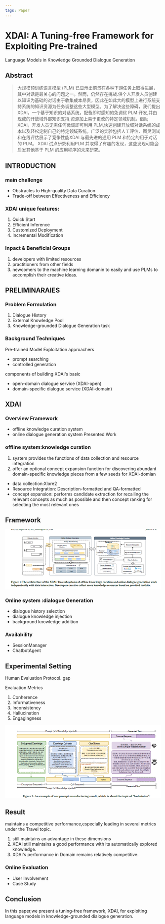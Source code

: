 ```yaml
---
tags: Paper
---
```

# XDAI: A Tuning-free Framework for Exploiting Pre-trained
Language Models in Knowledge Grounded Dialogue Generation

## Abstract
>大规模预训练语言模型 (PLM) 已显示出前景在各种下游任务上取得进展，其中对话是最关心的问题之一。然而，仍然存在挑战.供个人开发人员创建以知识为基础的对话由于收集成本昂贵，因此在如此大的模型上进行系统支持系统的知识资源为任务调整这些大型模型。为了解决这些障碍，我们提出 XDAI，一个基于知识的对话系统，配备即时感知的免调优 PLM 开发,并由现成的开放域外部知识支持,资源加上易于更改的特定领域机制。借助 XDAI，开发人员无需任何微调即可利用 PLM,快速创建开放域对话系统的成本以及轻松定制自己的特定领域系统。广泛的实验包括人工评估、图灵测试和在线评估展示了竞争性能XDAI 与最先进的通用 PLM 和特定的用于对话的 PLM。 XDAI 试点研究利用PLM 并取得了有趣的发现，这些发现可能会启发其他基于 PLM 的应用程序的未来研究。
## INTRODUCTION
### main challenge
- Obstracles to High-quality Data Curation
- Trade-off between Effectiveness and Efficiency
  
### XDAI unique features:
1. Quick Start
2. Efficient Inference
3. Customized Deployment
4. Incremental Modification

### Inpact & Beneficial Groups
1. developers with limited resources
2. practitioners from other fields
3. newcomers to the machine learning domanin to easily and use PLMs to accomplish their creative ideas.

## PRELIMINARAIES 
### Problem Formulation
1. Dialogue History
2. External Knowledge Pool
3. Knowledge-grounded Dialogue Generation task

### Background Techniques
Pre-trained Model Exploitation
approachers 
- prompt searching 
- controlled generation

components of building XDAI's basic
- open-domain dialogue service (XDAI-open)
- domain-specific dialogue service (XDAI-domain)


## XDAI
### Overview Framework
- offline knowledge curation system
- online dialogue generation system
Presented Work

### offline system:knowledge curation
1. system provides the functions of data collection and resource integration
2. offer an optional concept expansion function for discovering abundant domain-specific knowledge pieces from a few seeds for XDAI-domian

- data collection:Xlore2
- Resource Integration: Description-formatted and QA-formatted
- concept expansion: performs candidate extraction for recalling the relevant concepts as much as possible and then concept ranking for selecting the most relevant ones
## Framework
![](https://raw.githubusercontent.com/innovation64/Picimg/main/20220909213046.png)


### Online system :dialogue Generation
- dialogue history selection
- dialogue knowledge injection
- background knowledge addition

### Availability
- SessionManager
- ChatbotAgent

## Experimental Setting
Human Evaluation Protocol.
gap

Evaluation Metrics

1) Conherence
2) Informativeness
3) Inconsistency
4) Hallucination
5) Engagingness

![](https://raw.githubusercontent.com/innovation64/Picimg/main/20220910004831.png)

## Result
maintains a competitive performance,especially leading in several metrics under the Travel topic.

1) still maintains an advantage in these dimensions
2) XDAI still maintains a good performance with its automatically explored knowledge.
3) XDAI's performance in Domain remains relatively competitive.

### Online Evaluation
- User Involvement 
- Case Study
## Conclusion
In this paper,we present a tuning-free framework, XDAI, for exploiting
language models in knowledge-grounded dialogue generation.
